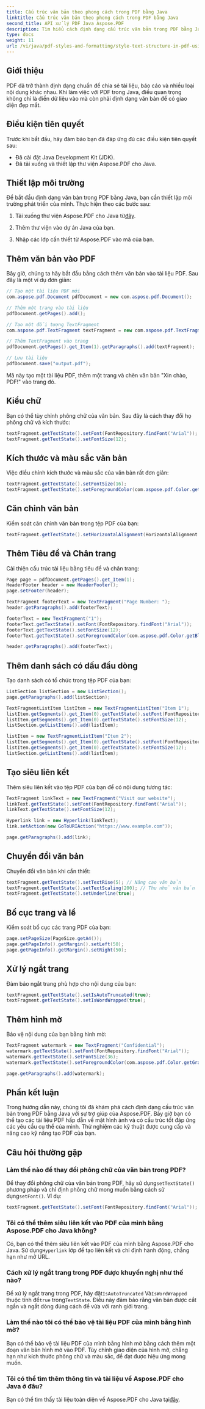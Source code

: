 ```yaml
---
title: Cấu trúc văn bản theo phong cách trong PDF bằng Java
linktitle: Cấu trúc văn bản theo phong cách trong PDF bằng Java
second_title: API xử lý PDF Java Aspose.PDF
description: Tìm hiểu cách định dạng cấu trúc văn bản trong PDF bằng Java với hướng dẫn từng bước của chúng tôi. Tùy chỉnh phông chữ, màu sắc, siêu liên kết và nhiều thứ khác để có tài liệu trông chuyên nghiệp.
type: docs
weight: 11
url: /vi/java/pdf-styles-and-formatting/style-text-structure-in-pdf-using-java/
---
```


## Giới thiệu

PDF đã trở thành định dạng chuẩn để chia sẻ tài liệu, báo cáo và nhiều loại nội dung khác nhau. Khi làm việc với PDF trong Java, điều quan trọng không chỉ là điền dữ liệu vào mà còn phải định dạng văn bản để có giao diện đẹp mắt.

## Điều kiện tiên quyết

Trước khi bắt đầu, hãy đảm bảo bạn đã đáp ứng đủ các điều kiện tiên quyết sau:

- Đã cài đặt Java Development Kit (JDK).
- Đã tải xuống và thiết lập thư viện Aspose.PDF cho Java.

## Thiết lập môi trường

Để bắt đầu định dạng văn bản trong PDF bằng Java, bạn cần thiết lập môi trường phát triển của mình. Thực hiện theo các bước sau:

1.  Tải xuống thư viện Aspose.PDF cho Java từ[đây](https://releases.aspose.com/pdf/java/).

2. Thêm thư viện vào dự án Java của bạn.

3. Nhập các lớp cần thiết từ Aspose.PDF vào mã của bạn.

## Thêm văn bản vào PDF

Bây giờ, chúng ta hãy bắt đầu bằng cách thêm văn bản vào tài liệu PDF. Sau đây là một ví dụ đơn giản:

```java
// Tạo một tài liệu PDF mới
com.aspose.pdf.Document pdfDocument = new com.aspose.pdf.Document();

// Thêm một trang vào tài liệu
pdfDocument.getPages().add();

// Tạo một đối tượng TextFragment
com.aspose.pdf.TextFragment textFragment = new com.aspose.pdf.TextFragment("Hello, PDF!");

// Thêm TextFragment vào trang
pdfDocument.getPages().get_Item(1).getParagraphs().add(textFragment);

// Lưu tài liệu
pdfDocument.save("output.pdf");
```

Mã này tạo một tài liệu PDF, thêm một trang và chèn văn bản "Xin chào, PDF!" vào trang đó.

## Kiểu chữ

Bạn có thể tùy chỉnh phông chữ của văn bản. Sau đây là cách thay đổi họ phông chữ và kích thước:

```java
textFragment.getTextState().setFont(FontRepository.findFont("Arial"));
textFragment.getTextState().setFontSize(12);
```

## Kích thước và màu sắc văn bản

Việc điều chỉnh kích thước và màu sắc của văn bản rất đơn giản:

```java
textFragment.getTextState().setFontSize(16);
textFragment.getTextState().setForegroundColor(com.aspose.pdf.Color.getBlue());
```

## Căn chỉnh văn bản

Kiểm soát căn chỉnh văn bản trong tệp PDF của bạn:

```java
textFragment.getTextState().setHorizontalAlignment(HorizontalAlignment.Center);
```

## Thêm Tiêu đề và Chân trang

Cải thiện cấu trúc tài liệu bằng tiêu đề và chân trang:

```java
Page page = pdfDocument.getPages().get_Item(1);
HeaderFooter header = new HeaderFooter();
page.setFooter(header);

TextFragment footerText = new TextFragment("Page Number: ");
header.getParagraphs().add(footerText);

footerText = new TextFragment("1");
footerText.getTextState().setFont(FontRepository.findFont("Arial"));
footerText.getTextState().setFontSize(12);
footerText.getTextState().setForegroundColor(com.aspose.pdf.Color.getBlack());

header.getParagraphs().add(footerText);
```

## Thêm danh sách có dấu đầu dòng

Tạo danh sách có tổ chức trong tệp PDF của bạn:

```java
ListSection listSection = new ListSection();
page.getParagraphs().add(listSection);

TextFragmentListItem listItem = new TextFragmentListItem("Item 1");
listItem.getSegments().get_Item(0).getTextState().setFont(FontRepository.findFont("Arial"));
listItem.getSegments().get_Item(0).getTextState().setFontSize(12);
listSection.getListItems().add(listItem);

listItem = new TextFragmentListItem("Item 2");
listItem.getSegments().get_Item(0).getTextState().setFont(FontRepository.findFont("Arial"));
listItem.getSegments().get_Item(0).getTextState().setFontSize(12);
listSection.getListItems().add(listItem);
```

## Tạo siêu liên kết

Thêm siêu liên kết vào tệp PDF của bạn để có nội dung tương tác:

```java
TextFragment linkText = new TextFragment("Visit our website");
linkText.getTextState().setFont(FontRepository.findFont("Arial"));
linkText.getTextState().setFontSize(12);

Hyperlink link = new Hyperlink(linkText);
link.setAction(new GoToURIAction("https://www.example.com"));

page.getParagraphs().add(link);
```

## Chuyển đổi văn bản

Chuyển đổi văn bản khi cần thiết:

```java
textFragment.getTextState().setTextRise(5); // Nâng cao văn bản
textFragment.getTextState().setTextScaling(200); // Thu nhỏ văn bản
textFragment.getTextState().setUnderline(true);
```

## Bố cục trang và lề

Kiểm soát bố cục các trang PDF của bạn:

```java
page.setPageSize(PageSize.getA4());
page.getPageInfo().getMargin().setLeft(50);
page.getPageInfo().getMargin().setRight(50);
```

## Xử lý ngắt trang

Đảm bảo ngắt trang phù hợp cho nội dung của bạn:

```java
textFragment.getTextState().setIsAutoTruncated(true);
textFragment.getTextState().setIsWordWrapped(true);
```

## Thêm hình mờ

Bảo vệ nội dung của bạn bằng hình mờ:

```java
TextFragment watermark = new TextFragment("Confidential");
watermark.getTextState().setFont(FontRepository.findFont("Arial"));
watermark.getTextState().setFontSize(36);
watermark.getTextState().setForegroundColor(com.aspose.pdf.Color.getGray());

page.getParagraphs().add(watermark);
```

## Phần kết luận

Trong hướng dẫn này, chúng tôi đã khám phá cách định dạng cấu trúc văn bản trong PDF bằng Java với sự trợ giúp của Aspose.PDF. Bây giờ bạn có thể tạo các tài liệu PDF hấp dẫn về mặt hình ảnh và có cấu trúc tốt đáp ứng các yêu cầu cụ thể của mình. Thử nghiệm các kỹ thuật được cung cấp và nâng cao kỹ năng tạo PDF của bạn.

## Câu hỏi thường gặp

### Làm thế nào để thay đổi phông chữ của văn bản trong PDF?

 Để thay đổi phông chữ của văn bản trong PDF, hãy sử dụng`setTextState()` phương pháp và chỉ định phông chữ mong muốn bằng cách sử dụng`setFont()`. Ví dụ:

```java
textFragment.getTextState().setFont(FontRepository.findFont("Arial"));
```

### Tôi có thể thêm siêu liên kết vào PDF của mình bằng Aspose.PDF cho Java không?

 Có, bạn có thể thêm siêu liên kết vào PDF của mình bằng Aspose.PDF cho Java. Sử dụng`Hyperlink` lớp để tạo liên kết và chỉ định hành động, chẳng hạn như mở URL.

### Cách xử lý ngắt trang trong PDF được khuyến nghị như thế nào?

 Để xử lý ngắt trang trong PDF, hãy đặt`IsAutoTruncated` Và`IsWordWrapped` thuộc tính để`true` trong`TextState`. Điều này đảm bảo rằng văn bản được cắt ngắn và ngắt dòng đúng cách để vừa với ranh giới trang.

### Làm thế nào tôi có thể bảo vệ tài liệu PDF của mình bằng hình mờ?

Bạn có thể bảo vệ tài liệu PDF của mình bằng hình mờ bằng cách thêm một đoạn văn bản hình mờ vào PDF. Tùy chỉnh giao diện của hình mờ, chẳng hạn như kích thước phông chữ và màu sắc, để đạt được hiệu ứng mong muốn.

### Tôi có thể tìm thêm thông tin và tài liệu về Aspose.PDF cho Java ở đâu?

 Bạn có thể tìm thấy tài liệu toàn diện về Aspose.PDF cho Java tại[đây](https://reference.aspose.com/pdf/java/).